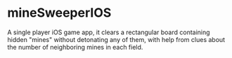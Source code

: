 # mineSweeperIOS
A single player iOS game app, it clears a rectangular board containing hidden "mines" without detonating any of them, with help from clues about the number of neighboring mines in each field. 

 

